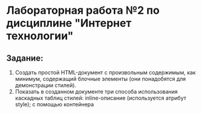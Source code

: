 # Лабораторная работа №2 по дисциплине "Интернет технологии"

## Задание:

1) Создать простой HTML-документ с произвольным содержимым, как минимум, содержащий блочные элементы (они понадобятся для демонстрации стилей).
2) Показать в созданном документе три способа использования каскадных таблиц стилей:
  inline-описание (используется атрибут style);
  с помощью контейнера <style> в секции заголовка;
  подключить стилевую таблицу, расположенную во внешнем файле;
3) Используя селекторы CLASS и ID, показать использование стилей (например, для форматирование шрифта, текста, изменения фона документа и т.д.)
4) Показать использование абсолютного и относительного позиционирования.
5) Показать использование плавающей модели (свойство float).
6) Добавить на страницу переключатели (radio), оформление которых зависит от их состояния.
7) Добавить на страницу контейнер с элементами, размещенными согласно рисунку. Использовать Flexbox, обратить внимание на порядок элементов.
  
![task](task.png)
